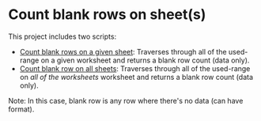 # Count blank rows on sheet(s)

This project includes two scripts:  

* [Count blank rows on a given sheet](CountBlankRowsForOneSheet.ts): Traverses through all of the used-range on a given worksheet and returns a blank row count (data only). 
* [Count blank row on all sheets](CountBlankRowsForAllSheets.ts): Traverses through all of the used-range on _all of the worksheets_ worksheet and returns a blank row count (data only). 

Note: In this case, blank row is any row where there's no data (can have format). 



